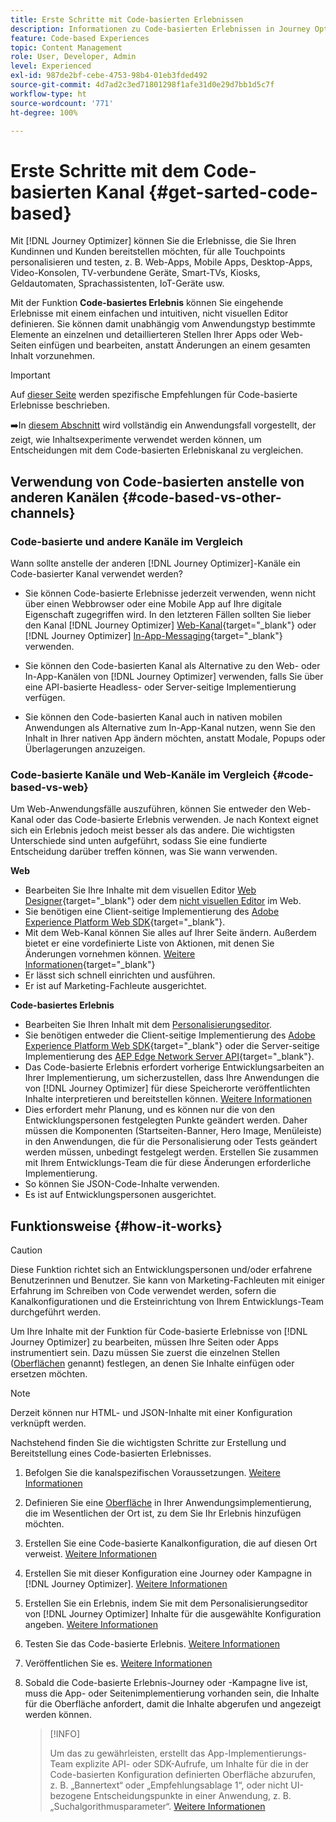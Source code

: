 ```yaml
---
title: Erste Schritte mit Code-basierten Erlebnissen
description: Informationen zu Code-basierten Erlebnissen in Journey Optimizer
feature: Code-based Experiences
topic: Content Management
role: User, Developer, Admin
level: Experienced
exl-id: 987de2bf-cebe-4753-98b4-01eb3fded492
source-git-commit: 4d7ad2c3ed71801298f1afe31d0e29d7bb1d5c7f
workflow-type: ht
source-wordcount: '771'
ht-degree: 100%

---
```


# Erste Schritte mit dem Code-basierten Kanal {#get-sarted-code-based}

Mit [!DNL Journey Optimizer] können Sie die Erlebnisse, die Sie Ihren Kundinnen und Kunden bereitstellen möchten, für alle Touchpoints personalisieren und testen, z. B. Web-Apps, Mobile Apps, Desktop-Apps, Video-Konsolen, TV-verbundene Geräte, Smart-TVs, Kiosks, Geldautomaten, Sprachassistenten, IoT-Geräte usw.

Mit der Funktion **Code-basiertes Erlebnis** können Sie eingehende Erlebnisse mit einem einfachen und intuitiven, nicht visuellen Editor definieren. Sie können damit unabhängig vom Anwendungstyp bestimmte Elemente an einzelnen und detaillierteren Stellen Ihrer Apps oder Web-Seiten einfügen und bearbeiten, anstatt Änderungen an einem gesamten Inhalt vorzunehmen.

<!--[!DNL Journey Optimizer] allows you to compose and deliver content on any inbound device in a developer-focused workflow. You can leverage all the personalization capabilities, and preview what will be published. The content can be static (images, text, JSON, HTML) or dynamic (offers, decisions, recommendations). You can also insert custom content actions in your omni-channel journeys.-->

>[!IMPORTANT]
>
>Auf [dieser Seite](code-based-prerequisites.md) werden spezifische Empfehlungen für Code-basierte Erlebnisse beschrieben.


<!--Discover the detailed steps to create a code-based campaign in this video.-->

<!--[Learn how to create a code-based campaign in this video](#video)-->

➡️In [diesem Abschnitt](../experience-decisioning/experience-decisioning-uc.md) wird vollständig ein Anwendungsfall vorgestellt, der zeigt, wie Inhaltsexperimente verwendet werden können, um Entscheidungen mit dem Code-basierten Erlebniskanal zu vergleichen.

## Verwendung von Code-basierten anstelle von anderen Kanälen {#code-based-vs-other-channels}

### Code-basierte und andere Kanäle im Vergleich

Wann sollte anstelle der anderen [!DNL Journey Optimizer]-Kanäle ein Code-basierter Kanal verwendet werden?

* Sie können Code-basierte Erlebnisse jederzeit verwenden, wenn nicht über einen Webbrowser oder eine Mobile App auf Ihre digitale Eigenschaft zugegriffen wird. In den letzteren Fällen sollten Sie lieber den Kanal [!DNL Journey Optimizer] [Web-Kanal](../web/get-started-web.md){target="_blank"} oder [!DNL Journey Optimizer] [In-App-Messaging](../../rp_landing_pages/in-app-landing-page.md){target="_blank"} verwenden.

<!--* You can use the code-based channel as an alternative to the [!DNL Journey Optimizer] web channel if your website cannot be loaded into the [web designer](../web/web-visual-editor.md){target="_blank"} visual editor or if you cannot use the [browser extension](../web/web-prerequisites.md#visual-authoring-prerequisites){target="_blank"} that powers visual authoring for web channel.-->

* Sie können den Code-basierten Kanal als Alternative zu den Web- oder In-App-Kanälen von [!DNL Journey Optimizer] verwenden, falls Sie über eine API-basierte Headless- oder Server-seitige Implementierung verfügen.

* Sie können den Code-basierten Kanal auch in nativen mobilen Anwendungen als Alternative zum In-App-Kanal nutzen, wenn Sie den Inhalt in Ihrer nativen App ändern möchten, anstatt Modale, Popups oder Überlagerungen anzuzeigen.

### Code-basierte Kanäle und Web-Kanäle im Vergleich {#code-based-vs-web}

Um Web-Anwendungsfälle auszuführen, können Sie entweder den Web-Kanal oder das Code-basierte Erlebnis verwenden. Je nach Kontext eignet sich ein Erlebnis jedoch meist besser als das andere. Die wichtigsten Unterschiede sind unten aufgeführt, sodass Sie eine fundierte Entscheidung darüber treffen können, was Sie wann verwenden.

**Web**

* Bearbeiten Sie Ihre Inhalte mit dem visuellen Editor [Web Designer](../web/web-visual-editor.md){target="_blank"} oder dem [nicht visuellen Editor](../web/web-non-visual-editor.md) im Web.
* Sie benötigen eine Client-seitige Implementierung des [Adobe Experience Platform Web SDK](https://experienceleague.adobe.com/docs/platform-learn/implement-web-sdk/overview.html?lang=de){target="_blank"}.
  <!--* You need the [Adobe Experience Cloud Visual Editing Helper](https://chrome.google.com/webstore/detail/adobe-experience-cloud-vi/kgmjjkfjacffaebgpkpcllakjifppnca){target="_blank"} extension installed on your web browser. [Learn more](../web/web-prerequisites.md){target="_blank"}-->
* Mit dem Web-Kanal können Sie alles auf Ihrer Seite ändern. Außerdem bietet er eine vordefinierte Liste von Aktionen, mit denen Sie Änderungen vornehmen können. [Weitere Informationen](../web/web-visual-editor.md){target="_blank"}
* Er lässt sich schnell einrichten und ausführen.
* Er ist auf Marketing-Fachleute ausgerichtet.

**Code-basiertes Erlebnis**

* Bearbeiten Sie Ihren Inhalt mit dem [Personalisierungseditor](create-code-based.md#edit-code).
* Sie benötigen entweder die Client-seitige Implementierung des [Adobe Experience Platform Web SDK](https://experienceleague.adobe.com/docs/platform-learn/implement-web-sdk/overview.html?lang=de){target="_blank"} oder die Server-seitige Implementierung des [AEP Edge Network Server API](https://experienceleague.adobe.com/docs/experience-platform/edge-network-server-api/data-collection/interactive-data-collection.html?lang=de){target="_blank"}.
* Das Code-basierte Erlebnis erfordert vorherige Entwicklungsarbeiten an Ihrer Implementierung, um sicherzustellen, dass Ihre Anwendungen die von [!DNL Journey Optimizer] für diese Speicherorte veröffentlichten Inhalte interpretieren und bereitstellen können. [Weitere Informationen](code-based-surface.md)
* Dies erfordert mehr Planung, und es können nur die von den Entwicklungspersonen festgelegten Punkte geändert werden. Daher müssen die Komponenten (Startseiten-Banner, Hero Image, Menüleiste) in den Anwendungen, die für die Personalisierung oder Tests geändert werden müssen, unbedingt festgelegt werden. Erstellen Sie zusammen mit Ihrem Entwicklungs-Team die für diese Änderungen erforderliche Implementierung.
* So können Sie JSON-Code-Inhalte verwenden.
* Es ist auf Entwicklungspersonen ausgerichtet.

## Funktionsweise {#how-it-works}

>[!CAUTION]
>
>Diese Funktion richtet sich an Entwicklungspersonen und/oder erfahrene Benutzerinnen und Benutzer. Sie kann von Marketing-Fachleuten mit einiger Erfahrung im Schreiben von Code verwendet werden, sofern die Kanalkonfigurationen und die Ersteinrichtung von Ihrem Entwicklungs-Team durchgeführt werden.

Um Ihre Inhalte mit der Funktion für Code-basierte Erlebnisse von [!DNL Journey Optimizer] zu bearbeiten, müssen Ihre Seiten oder Apps instrumentiert sein. Dazu müssen Sie zuerst die einzelnen Stellen ([Oberflächen](code-based-surface.md) genannt) festlegen, an denen Sie Inhalte einfügen oder ersetzen möchten.

>[!NOTE]
>
>Derzeit können nur HTML- und JSON-Inhalte mit einer Konfiguration verknüpft werden.

Nachstehend finden Sie die wichtigsten Schritte zur Erstellung und Bereitstellung eines Code-basierten Erlebnisses.

1. Befolgen Sie die kanalspezifischen Voraussetzungen. [Weitere Informationen](code-based-prerequisites.md)

1. Definieren Sie eine [Oberfläche](code-based-surface.md#surface-definition) in Ihrer Anwendungsimplementierung, die im Wesentlichen der Ort ist, zu dem Sie Ihr Erlebnis hinzufügen möchten.

1. Erstellen Sie eine Code-basierte Kanalkonfiguration, die auf diesen Ort verweist. [Weitere Informationen](code-based-configuration.md#create-code-based-configuration)

1. Erstellen Sie mit dieser Konfiguration eine Journey oder Kampagne in [!DNL Journey Optimizer]. [Weitere Informationen](create-code-based.md#create-code-based-campaign)

1. Erstellen Sie ein Erlebnis, indem Sie mit dem Personalisierungseditor von [!DNL Journey Optimizer] Inhalte für die ausgewählte Konfiguration angeben. [Weitere Informationen](create-code-based.md#edit-code)

1. Testen Sie das Code-basierte Erlebnis. [Weitere Informationen](test-code-based.md)

1. Veröffentlichen Sie es. [Weitere Informationen](publish-code-based.md)

1. Sobald die Code-basierte Erlebnis-Journey oder -Kampagne live ist, muss die App- oder Seitenimplementierung vorhanden sein, die Inhalte für die Oberfläche anfordert, damit die Inhalte abgerufen und angezeigt werden können.

   >[!INFO]
   >
   >Um das zu gewährleisten, erstellt das App-Implementierungs-Team explizite API- oder SDK-Aufrufe, um Inhalte für die in der Code-basierten Konfiguration definierten Oberfläche abzurufen, z. B. „Bannertext“ oder „Empfehlungsablage 1“, oder nicht UI-bezogene Entscheidungspunkte in einer Anwendung, z. B. „Suchalgorithmusparameter“. <!--In this case, the implementation team is responsible for rendering or otherwise interpreting and acting on the returned content.--> [Weitere Informationen](code-based-implementation-samples.md)

